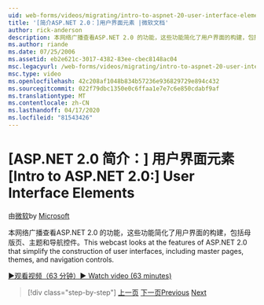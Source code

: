 ```yaml
---
uid: web-forms/videos/migrating/intro-to-aspnet-20-user-interface-elements
title: '[简介ASP.NET 2.0：]用户界面元素 |微软文档'
author: rick-anderson
description: 本网络广播查看ASP.NET 2.0 的功能，这些功能简化了用户界面的构建，包括母版页、主题和导航控件。
ms.author: riande
ms.date: 07/25/2006
ms.assetid: eb2e621c-3017-4382-83ee-cbec8148ac04
msc.legacyurl: /web-forms/videos/migrating/intro-to-aspnet-20-user-interface-elements
msc.type: video
ms.openlocfilehash: 42c208af1048b834b57236e936829729e894c432
ms.sourcegitcommit: 022f79dbc1350e0c6ffaa1e7e7c6e850cdabf9af
ms.translationtype: MT
ms.contentlocale: zh-CN
ms.lasthandoff: 04/17/2020
ms.locfileid: "81543426"
---
```

# <a name="intro-to-aspnet-20-user-interface-elements"></a><span data-ttu-id="3b44a-103">[ASP.NET 2.0 简介：] 用户界面元素</span><span class="sxs-lookup"><span data-stu-id="3b44a-103">[Intro to ASP.NET 2.0:] User Interface Elements</span></span>

<span data-ttu-id="3b44a-104">由[微软](https://github.com/microsoft)</span><span class="sxs-lookup"><span data-stu-id="3b44a-104">by [Microsoft](https://github.com/microsoft)</span></span>

<span data-ttu-id="3b44a-105">本网络广播查看ASP.NET 2.0 的功能，这些功能简化了用户界面的构建，包括母版页、主题和导航控件。</span><span class="sxs-lookup"><span data-stu-id="3b44a-105">This webcast looks at the features of ASP.NET 2.0 that simplify the construction of user interfaces, including master pages, themes, and navigation controls.</span></span>

[<span data-ttu-id="3b44a-106">&#9654;观看视频（63 分钟）</span><span class="sxs-lookup"><span data-stu-id="3b44a-106">&#9654; Watch video (63 minutes)</span></span>](https://channel9.msdn.com/Blogs/ASP-NET-Site-Videos/intro-to-aspnet-20-user-interface-elements)

> [!div class="step-by-step"]
> <span data-ttu-id="3b44a-107">[上一页](intro-to-aspnet-20-aspnet-20-fundamentals.md)
> [下一页](migrating-from-classic-asp-to-aspnet.md)</span><span class="sxs-lookup"><span data-stu-id="3b44a-107">[Previous](intro-to-aspnet-20-aspnet-20-fundamentals.md)
[Next](migrating-from-classic-asp-to-aspnet.md)</span></span>
